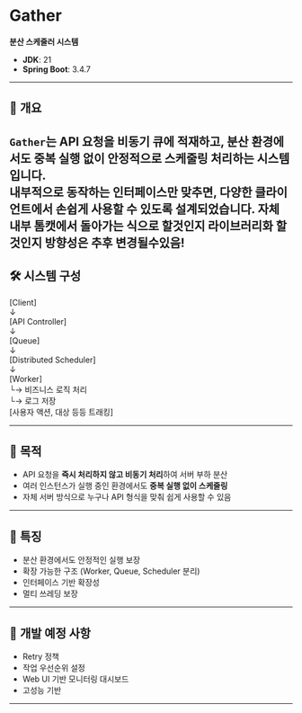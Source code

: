 # Gather

**분산 스케줄러 시스템**

- **JDK**: 21
- **Spring Boot**: 3.4.7

---

## 🧩 개요

`Gather`는 API 요청을 **비동기 큐에 적재하고**, 분산 환경에서도 중복 실행 없이 **안정적으로 스케줄링 처리**하는 시스템입니다.  
내부적으로 동작하는 인터페이스만 맞추면, 다양한 클라이언트에서 손쉽게 사용할 수 있도록 설계되었습니다.
자체 내부 톰캣에서 돌아가는 식으로 할것인지 라이브러리화 할것인지 방향성은 추후 변경될수있음!
---

## 🛠️ 시스템 구성
[Client] <br>
  ↓ <br>
[API Controller] <br>
  ↓ <br>
[Queue] <br>
  ↓ <br>
[Distributed Scheduler] <br>
  ↓ <br>
[Worker] <br>
└→ 비즈니스 로직 처리 <br>
└→ 로그 저장 <br> [사용자 액션, 대상 등등 트래킹]


---

## 🎯 목적

- API 요청을 **즉시 처리하지 않고 비동기 처리**하여 서버 부하 분산
- 여러 인스턴스가 실행 중인 환경에서도 **중복 실행 없이 스케줄링**
- 자체 서버 방식으로 누구나 API 형식을 맞춰 쉽게 사용할 수 있음

---

## 📌 특징

- 분산 환경에서도 안정적인 실행 보장
- 확장 가능한 구조 (Worker, Queue, Scheduler 분리)
- 인터페이스 기반 확장성
- 멀티 쓰레딩 보장
---

## 🚧 개발 예정 사항

- Retry 정책
- 작업 우선순위 설정
- Web UI 기반 모니터링 대시보드
- 고성능 기반 

---


